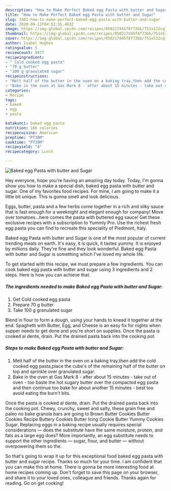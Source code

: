 ```yaml
---
description: "How to Make Perfect Baked egg Pasta with butter and Sugar"
title: "How to Make Perfect Baked egg Pasta with butter and Sugar"
slug: 3401-how-to-make-perfect-baked-egg-pasta-with-butter-and-sugar
date: 2020-09-11T04:52:55.463Z
image: https://img-global.cpcdn.com/recipes/050217d45f8f73bb/751x532cq70/baked-egg-pasta-with-butter-and-sugar-recipe-main-photo.jpg
thumbnail: https://img-global.cpcdn.com/recipes/050217d45f8f73bb/751x532cq70/baked-egg-pasta-with-butter-and-sugar-recipe-main-photo.jpg
cover: https://img-global.cpcdn.com/recipes/050217d45f8f73bb/751x532cq70/baked-egg-pasta-with-butter-and-sugar-recipe-main-photo.jpg
author: Isabel Hughes
ratingvalue: 5
reviewcount: 9477
recipeingredient:
- " Cold cooked egg pasta"
- "70 g butter"
- "100 g granulated sugar"
recipeinstructions:
- "Melt half of the butter in the oven on a baking tray,then add the cold cooked egg pasta,place the cube&#39;s of the remaining half of the butter on top and sprinkle over granulated sugar."
- "Bake in the oven at Gas Mark 8 - after about 15 minutes - take out of oven - too baste the hot sugary butter over the compacted egg pasta and then continue too bake for about another 15 minutes - best too avoid eating the burn&#39;t bits."
categories:
- Recipe
tags:
- baked
- egg
- pasta

katakunci: baked egg pasta 
nutrition: 166 calories
recipecuisine: American
preptime: "PT30M"
cooktime: "PT39M"
recipeyield: "4"
recipecategory: Lunch

---
```



![Baked egg Pasta with butter and Sugar](https://img-global.cpcdn.com/recipes/050217d45f8f73bb/751x532cq70/baked-egg-pasta-with-butter-and-sugar-recipe-main-photo.jpg)

Hey everyone, hope you're having an amazing day today. Today, I'm gonna show you how to make a special dish, baked egg pasta with butter and sugar. One of my favorites food recipes. For mine, I am going to make it a little bit unique. This is gonna smell and look delicious.

Eggs, butter, pasta and a few herbs come together in a rich and silky sauce that is fast enough for a weeknight and elegant enough for company! Move over tomatoes…here comes the pasta with buttered egg sauce! Get these exclusive recipes with a subscription to Yummly Pro. Use the richest fresh egg pasta you can find to recreate this speciality of Piedmont, Italy.

Baked egg Pasta with butter and Sugar is one of the most popular of current trending meals on earth. It's easy, it is quick, it tastes yummy. It is enjoyed by millions daily. They're fine and they look wonderful. Baked egg Pasta with butter and Sugar is something which I've loved my whole life.


To get started with this recipe, we must prepare a few ingredients. You can cook baked egg pasta with butter and sugar using 3 ingredients and 2 steps. Here is how you can achieve that.

<!--inarticleads1-->

##### The ingredients needed to make Baked egg Pasta with butter and Sugar:

1. Get  Cold cooked egg pasta
1. Prepare 70 g butter
1. Take 100 g granulated sugar


Blend in flour to form a dough, using your hands to knead it together at the end. Spaghetti with Butter, Egg, and Cheese is an easy fix for nights when supper needs to get done and you&#39;re short on supplies. Once the pasta is cooked al dente, drain. Put the drained pasta back into the cooking pot. 

<!--inarticleads2-->

##### Steps to make Baked egg Pasta with butter and Sugar:

1. Melt half of the butter in the oven on a baking tray,then add the cold cooked egg pasta,place the cube&#39;s of the remaining half of the butter on top and sprinkle over granulated sugar.
1. Bake in the oven at Gas Mark 8 - after about 15 minutes - take out of oven - too baste the hot sugary butter over the compacted egg pasta and then continue too bake for about another 15 minutes - best too avoid eating the burn&#39;t bits.


Once the pasta is cooked al dente, drain. Put the drained pasta back into the cooking pot. Chewy, crunchy, sweet and salty, these grain free and paleo no bake granola bars are going to Brown Butter Cookies Butter Cookies Recipe Buttery Cookies Butter Icing Cookie Butter Yummy Cookies Sugar. Replacing eggs in a baking recipe usually requires special considerations — does the substitute have the same moisture, protein, and fats as a large egg does? More importantly, an egg substitute needs to support the other ingredients — sugar, flour, and butter — without overpowering them so the. 

So that's going to wrap it up for this exceptional food baked egg pasta with butter and sugar recipe. Thanks so much for your time. I am confident that you can make this at home. There is gonna be more interesting food at home recipes coming up. Don't forget to save this page on your browser, and share it to your loved ones, colleague and friends. Thanks again for reading. Go on get cooking!

